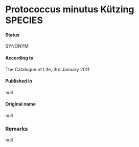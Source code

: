 # Protococcus minutus Kützing SPECIES

#### Status
SYNONYM

#### According to
The Catalogue of Life, 3rd January 2011

#### Published in
null

#### Original name
null

### Remarks
null